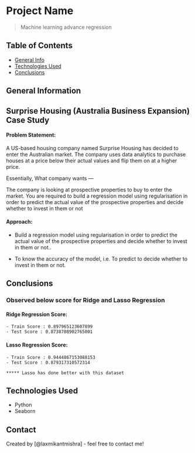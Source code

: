 # Project Name
> Machine learning advance regression


## Table of Contents
* [General Info](#general-information)
* [Technologies Used](#technologies-used)
* [Conclusions](#conclusions)

<!-- You can include any other section that is pertinent to your problem -->

## General Information
## Surprise Housing (Australia Business Expansion) Case Study

#### Problem Statement:

A US-based housing company named Surprise Housing has decided to enter the Australian market. The company uses data analytics to purchase houses at a price below their actual values and flip them on at a higher price.

Essentially, What company wants —

The company is looking at prospective properties to buy to enter the market. You are required to build a regression model using regularisation in order to predict the actual value of the prospective properties and decide whether to invest in them or not

#### Approach:

- Build a regression model using regularisation in order to predict the actual value of the prospective properties and decide whether to invest in them or not..

- To know the accuracy of the model, i.e. To predict to decide whether to invest in them or not.

<!-- You don't have to answer all the questions - just the ones relevant to your project. -->

## Conclusions
### Observed below score for Ridge and Lasso Regression


#### Ridge Regression Score:
    - Train Score : 0.897965123607899
    - Test Score : 0.8738708902765001

#### Lasso Regression Score:
    - Train Score : 0.9444867153088153
    - Test Score : 0.879317310572314

    ***** Lasso has done better with this dataset

<!-- You don't have to answer all the questions - just the ones relevant to your project. -->


## Technologies Used
- Python
- Seaborn

<!-- As the libraries versions keep on changing, it is recommended to mention the version of library used in this project -->

## Contact
Created by [@laxmikantmishra] - feel free to contact me!


<!-- Optional -->
<!-- ## License -->
<!-- This project is open source and available under the [... License](). -->

<!-- You don't have to include all sections - just the one's relevant to your project -->
